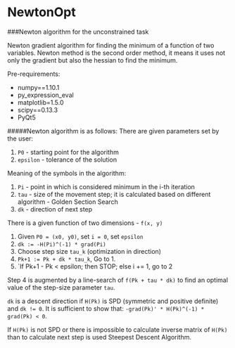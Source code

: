 # NewtonOpt
###Newton algorithm for the unconstrained task

Newton gradient algorithm for finding the minimum of a function of two variables.
Newton method is the second order method, it means it uses not only the gradient but also the hessian to find the minimum.

Pre-requirements:
* numpy==1.10.1
* py_expression_eval
* matplotlib=1.5.0
* scipy==0.13.3
* PyQt5

#####Newton algorithm is as follows:
There are given parameters set by the user:

1. `P0` - starting point for the algorithm
2. `epsilon` - tolerance of the solution 

Meaning of the symbols in the algorithm:

1. `Pi` - point in which is considered minimum in the i-th iteration
2. `tau` - size of the movement step; it is calculated based on different algorithm - Golden Section Search
3. `dk` -  direction of next step

There is a given function of two dimensions - `f(x, y)`

1. Given `P0 = (x0, y0)`, set `i = 0`, set `epsilon`
2. `dk := -H(Pi)^(-1) * grad(Pi)`
3. Choose step size `tau_k` (optimization in direction)
4. `Pk+1 := Pk + dk * tau_k`, Go to 1.
5. `If Pk+1 - Pk < epsilon; then STOP; else i += 1, go to 2

Step 4 is augmented by a line-search of `f(Pk + tau * dk)` to find an optimal value of the step-size parameter `tau`.

`dk` is a descent direction if `H(Pk)` is SPD (symmetric and positive definite) and `dk != 0`. It is sufficient to show that:
`-grad(Pk)' * H(Pk)^(-1) * grad(Pk) < 0`.

If `H(Pk)` is not SPD or there is impossible to calculate inverse matrix of `H(Pk)` than to calculate next step is used Steepest Descent Algorithm.









